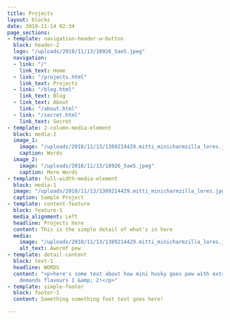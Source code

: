```yaml
---
title: Projects
layout: blocks
date: 2018-11-14 02:34
page_sections:
- template: navigation-header-w-button
  block: header-2
  logo: "/uploads/2018/11/13/18926_5ae5.jpeg"
  navigation:
  - link: "/"
    link_text: Home
  - link: "/projects.html"
    link_text: Projects
  - link: "/blog.html"
    link_text: Blog
  - link_text: About
    link: "/about.html"
  - link: "/secret.html"
    link_text: Secret
- template: 2-column-media-element
  block: media-2
  image_1:
    image: "/uploads/2018/11/13/1389214429.mitti_minicharmzilla_lores.jpg"
    caption: Words
  image_2:
    image: "/uploads/2018/11/13/18926_5ae5.jpeg"
    caption: More Words
- template: full-width-media-element
  block: media-1
  image: "/uploads/2018/11/13/1389214429.mitti_minicharmzilla_lores.jpg"
  caption: Sample Project
- template: content-feature
  block: feature-1
  media_alignment: Left
  headline: Projects here
  content: This is the simple detail of what's in here
  media:
    image: "/uploads/2018/11/13/1389214429.mitti_minicharmzilla_lores.jpg"
    alt_text: Awormf pew
- template: detail-content
  block: text-1
  headline: WORDS
  content: "<p>here's some text about how mini husky goes pew with extra pews and
    demands flavours 1 &amp; 2!</p>"
- template: simple-footer
  block: footer-1
  content: Something something foot text goes here!

---
```

